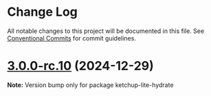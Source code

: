 # Change Log

All notable changes to this project will be documented in this file. See [Conventional Commits](https://conventionalcommits.org) for commit guidelines.

# [3.0.0-rc.10](https://github.com/lucafoscili/ketchup-lite/compare/3.0.0-rc.9...3.0.0-rc.10) (2024-12-29)

**Note:** Version bump only for package ketchup-lite-hydrate
